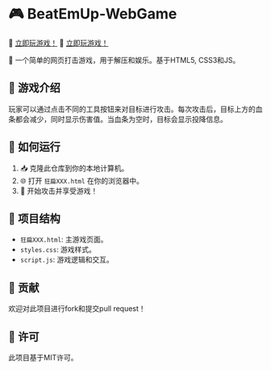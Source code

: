 # 🎮 BeatEmUp-WebGame

🎉 [立即玩游戏！](https://sldragon-cx330.github.io/BeatEmUp-WebGame/狂扁XXX.html)  <!-- 添加的连接入口 -->
🎉 [立即玩游戏！](https://sldragon-cx330.github.io/BeatEmUp-WebGame/1.html)  <!-- 添加的连接入口 -->

🥊 一个简单的网页打击游戏，用于解压和娱乐。基于HTML5, CSS3和JS。

## 📖 游戏介绍

玩家可以通过点击不同的工具按钮来对目标进行攻击。每次攻击后，目标上方的血条都会减少，同时显示伤害值。当血条为空时，目标会显示投降信息。

## 🚀 如何运行

1. 📥 克隆此仓库到你的本地计算机。
2. 🌐 打开 `狂扁XXX.html` 在你的浏览器中。
3. 👊 开始攻击并享受游戏！

## 📂 项目结构

- `狂扁XXX.html`: 主游戏页面。
- `styles.css`: 游戏样式。
- `script.js`: 游戏逻辑和交互。

## 🤝 贡献

欢迎对此项目进行fork和提交pull request！

## 📜 许可

此项目基于MIT许可。
